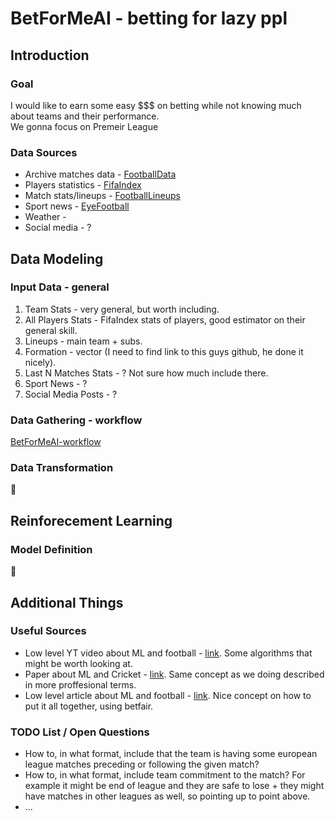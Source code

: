 # BetForMeAI - betting for lazy ppl

## Introduction
### Goal
I would like to earn some easy $$$ on betting while not knowing much about teams and their performance.  
We gonna focus on Premeir League 

### Data Sources
* Archive matches data - [FootballData](http://www.football-data.co.uk)
* Players statistics - [FifaIndex](https://www.fifaindex.com)
* Match stats/lineups - [FootballLineups](https://www.football-lineups.com)
* Sport news - [EyeFootball](https://www.eyefootball.com/archive)
* Weather - []()
* Social media - ?

## Data Modeling
### Input Data - general
1. Team Stats - very general, but worth including.
2. All Players Stats - FifaIndex stats of players, good estimator on their general skill.
3. Lineups - main team + subs.
4. Formation - vector (I need to find link to this guys github, he done it nicely).
5. Last N Matches Stats - ? Not sure how much include there.
6. Sport News - ?
7. Social Media Posts - ?

### Data Gathering - workflow
[BetForMeAI-workflow](examples/images/BetForMeAI_flow_v1.png?raw=true)

### Data Transformation
:construction:

## Reinforecement Learning
### Model Definition
:construction:

## Additional Things
### Useful Sources
* Low level YT video about ML and football - [link](https://www.youtube.com/watch?v=6tQhoUuQrOw). Some algorithms that might be worth looking at.
* Paper about ML and Cricket - [link](https://arxiv.org/pdf/1511.05837.pdf). Same concept as we doing described in more proffesional terms.
* Low level article about ML and football - [link](https://dashee87.github.io/football/python/predicting-football-results-with-statistical-modelling/). Nice concept on how to put it all together, using betfair.

### TODO List / Open Questions
* How to, in what format, include that the team is having some european league matches preceding or following the given match?
* How to, in what format, include team commitment to the match? For example it might be end of league and they are safe to lose + they might have matches in other leagues as well, so pointing up to point above.
* ...
